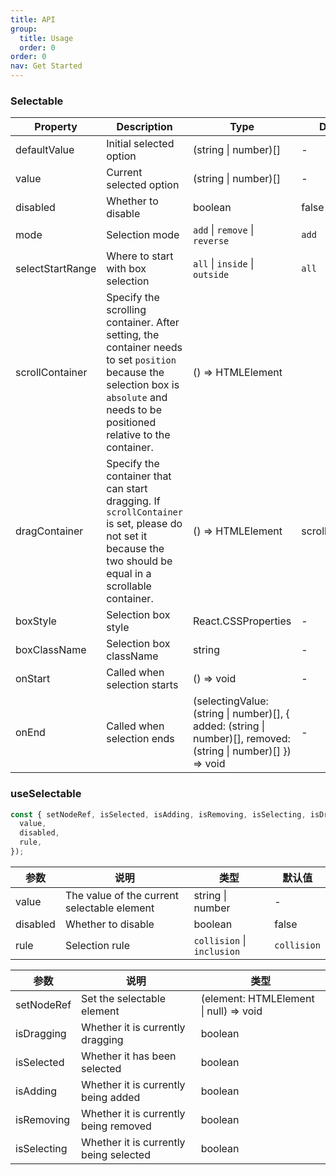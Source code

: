 ```yaml
---
title: API
group:
  title: Usage
  order: 0
order: 0
nav: Get Started
---
```


### Selectable

| Property         | Description                                                                                                                                                                         | Type                                                                                                           | Default         |
| ---------------- | ----------------------------------------------------------------------------------------------------------------------------------------------------------------------------------- | -------------------------------------------------------------------------------------------------------------- | --------------- |
| defaultValue     | Initial selected option                                                                                                                                                             | (string \| number)[]                                                                                           | -               |
| value            | Current selected option                                                                                                                                                             | (string \| number)[]                                                                                           | -               |
| disabled         | Whether to disable                                                                                                                                                                  | boolean                                                                                                        | false           |
| mode             | Selection mode                                                                                                                                                                      | `add` \| `remove` \| `reverse`                                                                                 | `add`           |
| selectStartRange | Where to start with box selection                                                                                                                                                   | `all` \| `inside` \| `outside`                                                                                 | `all`           |
| scrollContainer  | Specify the scrolling container. After setting, the container needs to set `position` because the selection box is `absolute` and needs to be positioned relative to the container. | () => HTMLElement                                                                                              |
| dragContainer    | Specify the container that can start dragging. If `scrollContainer` is set, please do not set it because the two should be equal in a scrollable container.                         | () => HTMLElement                                                                                              | scrollContainer |
| boxStyle         | Selection box style                                                                                                                                                                 | React.CSSProperties                                                                                            | -               |
| boxClassName     | Selection box className                                                                                                                                                             | string                                                                                                         | -               |
| onStart          | Called when selection starts                                                                                                                                                        | () => void                                                                                                     | -               |
| onEnd            | Called when selection ends                                                                                                                                                          | (selectingValue: (string \| number)[], { added: (string \| number)[], removed: (string \| number)[] }) => void | -               |

### useSelectable

```typescript
const { setNodeRef, isSelected, isAdding, isRemoving, isSelecting, isDragging } = useSelectable({
  value,
  disabled,
  rule,
});
```

| 参数     | 说明                                        | 类型                       | 默认值      |
| -------- | ------------------------------------------- | -------------------------- | ----------- |
| value    | The value of the current selectable element | string \| number           | -           |
| disabled | Whether to disable                          | boolean                    | false       |
| rule     | Selection rule                              | `collision` \| `inclusion` | `collision` |

| 参数        | 说明                                   | 类型                                   |
| ----------- | -------------------------------------- | -------------------------------------- |
| setNodeRef  | Set the selectable element             | (element: HTMLElement \| null) => void |
| isDragging  | Whether it is currently dragging       | boolean                                |
| isSelected  | Whether it has been selected           | boolean                                |
| isAdding    | Whether it is currently being added    | boolean                                |
| isRemoving  | Whether it is currently being removed  | boolean                                |
| isSelecting | Whether it is currently being selected | boolean                                |
